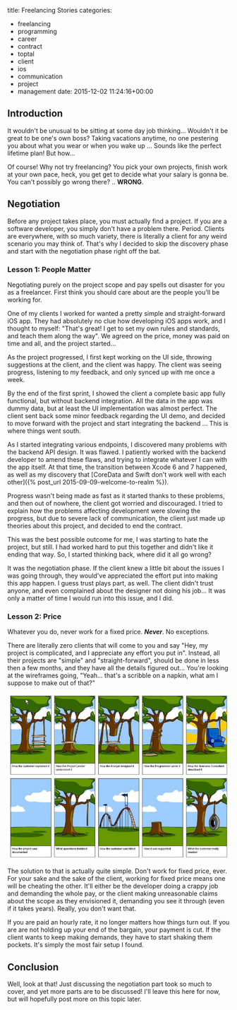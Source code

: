 title: Freelancing Stories
categories:
- freelancing
- programming
- career
- contract
- toptal
- client
- ios
- communication
- project
- management
date: 2015-12-02 11:24:16+00:00

## Introduction

It wouldn't be unusual to be sitting at some day job thinking... Wouldn't it be great to be one's own boss? Taking vacations anytime, no one pestering you about what you wear or when you wake up ... Sounds like the perfect lifetime plan! But how...

Of course! Why not try freelancing? You pick your own projects, finish work at your own pace, heck, you get get to decide what your salary is gonna be. You can't possibly go wrong there? .. __WRONG__.

## Negotiation

Before any project takes place, you must actually find a project. If you are a software developer, you simply don't have a problem there. Period. Clients are everywhere, with so much variety, there is literally a client for any weird scenario you may think of. That's why I decided to skip the discovery phase and start with the negotiation phase right off the bat.

### Lesson 1: People Matter

Negotiating purely on the project scope and pay spells out disaster for you as a freelancer. First think you should care about are the people you'll be working for.

One of my clients I worked for wanted a pretty simple and straight-forward iOS app. They had absolutely no clue how developing iOS apps work, and I thought to myself: "That's great! I get to set my own rules and standards, and teach them along the way". We agreed on the price, money was paid on time and all, and the project started...

As the project progressed, I first kept working on the UI side, throwing suggestions at the client, and the client was happy. The client was seeing progress, listening to my feedback, and only synced up with me once a week.

By the end of the first sprint, I showed the client a complete basic app fully functional, but without backend integration. All the data in the app was dummy data, but at least the UI implementation was almost perfect. The client sent back some minor feedback regarding the UI demo, and decided to move forward with the project and start integrating the backend ... This is where things went south.

As I started integrating various endpoints, I discovered many problems with the backend API design. It was flawed. I patiently worked with the backend developer to amend these flaws, and trying to integrate whatever I can with the app itself. At that time, the transition between Xcode 6 and 7 happened, as well as my discovery that [CoreData and Swift don't work well with each other]({% post_url 2015-09-09-welcome-to-realm %}).

Progress wasn't being made as fast as it started thanks to these problems, and then out of nowhere, the client got worried and discouraged. I tried to explain how the problems affecting development were slowing the progress, but due to severe lack of communication, the client just made up theories about this project, and decided to end the contract.

This was the best possible outcome for me, I was starting to hate the project, but still. I had worked hard to put this together and didn't like it ending that way. So, I started thinking back, where did it all go wrong?

It was the negotiation phase. If the client knew a little bit about the issues I was going through, they would've appreciated the effort put into making this app happen. I guess trust plays part, as well. The client didn't trust anyone, and even complained about the designer not doing his job... It was only a matter of time I would run into this issue, and I did.

### Lesson 2: Price

Whatever you do, never work for a fixed price. ___Never___. No exceptions.

There are literally zero clients that will come to you and say "Hey, my project is complicated, and I appreciate any effort you put in". Instead, all their projects are "simple" and "straight-forward", should be done in less then a few months, and they have all the details figured out... You're looking at the wireframes going, "Yeah... that's a scribble on a napkin, what am I suppose to make out of that?"

![image](/images/software_development_comic.jpg)

The solution to that is actually quite simple. Don't work for fixed price, ever. For your sake and the sake of the client, working for fixed price means one will be cheating the other. It'll either be the developer doing a crappy job and demanding the whole pay, or the client making unreasonable claims about the scope as they envisioned it, demanding you see it through (even if it takes years). Really, you don't want that.

If you are paid an hourly rate, it no longer matters how things turn out. If you are are not holding up your end of the bargain, your payment is cut. If the client wants to keep making demands, they have to start shaking them pockets. It's simply the most fair setup I found.

## Conclusion

Well, look at that! Just discussing the negotiation part took so much to cover, and yet more parts are to be discussed! I'll leave this here for now, but will hopefully post more on this topic later.
